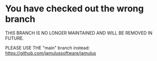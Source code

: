 # You have checked out the wrong branch

THIS BRANCH IS NO LONGER MAINTAINED AND WILL BE REMOVED IN FUTURE.

PLEASE USE THE "main" branch instead: https://github.com/jamulussoftware/jamulus

